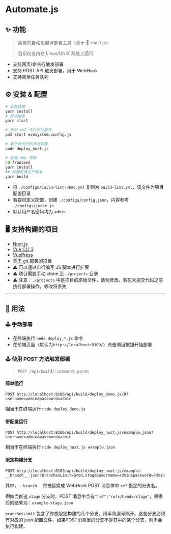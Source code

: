 # Automate.js

## ✨ 功能

> 简易的自动化编译部署工具（基于 🐚 `shelljs`）
>
> 目前仅支持在 Linux/UNIX 系统上运行

- 支持网页/命令行触发部署
- 支持 POST API 触发部署，用于 WebHook
- 支持简单任务队列

## ⚙ 安装 & 配置

```sh
# 安装依赖
yarn install
# 启动服务
yarn start

# 使用 pm2 作为后台服务
pm2 start ecosystem.config.js

# 基于命令行的手动部署
node deploy_nuxt.js

# 前端 Web 界面
cd frontend
yarn install
## 构建前端生产版本
yarn build
```

- 将 `./configs/build-list-demo.yml` 复制为 `build-list.yml`，该文件为项目配置目录
- 若要自定义配置，创建 `./configs/config.json`，内容参考 `./configs/index.js`
- 默认用户名密码均为 `admin`

## 🖥️ 支持构建的项目

- [Nuxt.js](./deploy_nuxt.md)
- [Vue CLI 3](./deploy_vuecli3.js)
- [VuePress](./deploy_vuepress.js)
- [基于 git 部署的项目](./deploy_git.js)
- ⚠ 可以通过自行编写 JS 脚本进行扩展
- ⚠ 项目需要手动 clone 至 `./projects` 目录
- ⚠ 注意：`./projects` 中是项目的原始文件，请勿修改。若在未提交代码之前执行部署操作，修改将丢失

---

## 🔮 用法

### 🕹 手动部署

- 在终端执行 `node deploy_*.js` 命令
- 在前端页面（默认为`http://localhost:8100/`）点击项目按钮开始部署

### 🕹 使用 POST 方法触发部署

> ```
> POST /api/build/:command/:param
> ```

#### 简单运行

```
POST http://localhost:8100/api/build/deploy_demo.js/0?username=admin&password=admin
```

相当于在终端运行 `node deploy_demo.js`

#### 带配置运行

```
POST http://localhost:8100/api/build/deploy_nuxt.js/example.json?username=admin&password=admin
```
相当于在终端执行 `node deploy_nuxt.js example.json`

#### 限定构建分支

```
POST http://localhost:8100/api/build/deploy_nuxt.js/example-__branch__.json?branchesLimit=prod,stage&username=admin&password=admin
```

其中，`__branch__` 将被替换成 WebHook POST 消息体中 `ref` 指定的分支名。

例如当推送 `stage` 分支时，POST 消息中含有`"ref":"refs/heads/stage"`，替换后的结果为：`example-stage.json`

`branchesLimit` 包含了你想限定构建的几个分支，用半角逗号隔开。这些分支必须有对应的 json 配置文件，如果POST消息里的分支不是其中的某个分支，则不会执行构建。
